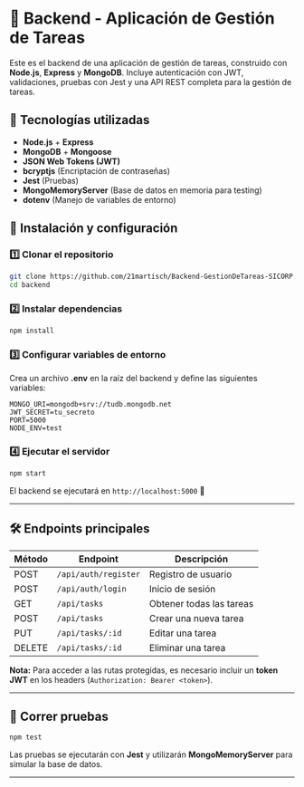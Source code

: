 # 📌 Backend - Aplicación de Gestión de Tareas  

Este es el backend de una aplicación de gestión de tareas, construido con **Node.js**, **Express** y **MongoDB**. Incluye autenticación con JWT, validaciones, pruebas con Jest y una API REST completa para la gestión de tareas.  

## 🚀 Tecnologías utilizadas  

- **Node.js** + **Express**  
- **MongoDB** + **Mongoose**  
- **JSON Web Tokens (JWT)**  
- **bcryptjs** (Encriptación de contraseñas)  
- **Jest** (Pruebas)  
- **MongoMemoryServer** (Base de datos en memoria para testing)  
- **dotenv** (Manejo de variables de entorno)  

## 📂 Instalación y configuración  

### 1️⃣ Clonar el repositorio  

```sh
git clone https://github.com/21martisch/Backend-GestionDeTareas-SICORP.git
cd backend
```

### 2️⃣ Instalar dependencias  

```sh
npm install
```

### 3️⃣ Configurar variables de entorno  

Crea un archivo **.env** en la raíz del backend y define las siguientes variables:  

```env
MONGO_URI=mongodb+srv://tudb.mongodb.net
JWT_SECRET=tu_secreto
PORT=5000
NODE_ENV=test
```


### 4️⃣ Ejecutar el servidor  

```sh
npm start
```

El backend se ejecutará en `http://localhost:5000` 🚀  

---

## 🛠 Endpoints principales  

| Método  | Endpoint            | Descripción                  |
|---------|---------------------|------------------------------|
| POST    | `/api/auth/register` | Registro de usuario         |
| POST    | `/api/auth/login`    | Inicio de sesión            |
| GET     | `/api/tasks`         | Obtener todas las tareas    |
| POST    | `/api/tasks`         | Crear una nueva tarea       |
| PUT     | `/api/tasks/:id`     | Editar una tarea            |
| DELETE  | `/api/tasks/:id`     | Eliminar una tarea          |

**Nota:** Para acceder a las rutas protegidas, es necesario incluir un **token JWT** en los headers (`Authorization: Bearer <token>`).  

---

## 🧪 Correr pruebas  

```sh
npm test
```

Las pruebas se ejecutarán con **Jest** y utilizarán **MongoMemoryServer** para simular la base de datos.  

---
